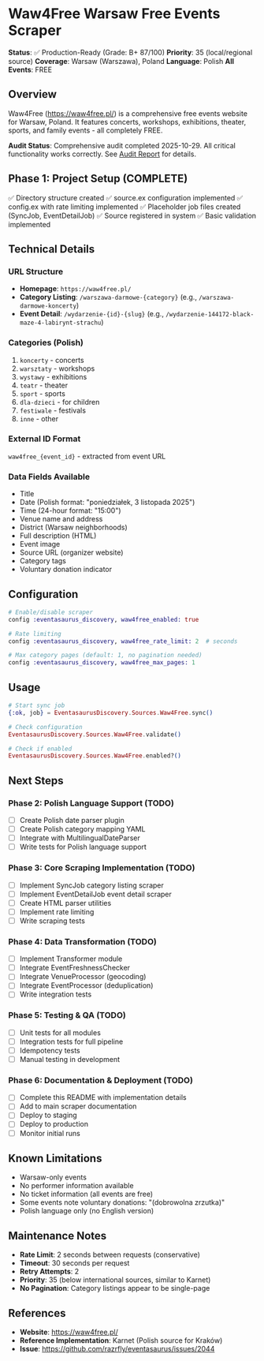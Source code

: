 # Waw4Free Warsaw Free Events Scraper

**Status**: ✅ Production-Ready (Grade: B+ 87/100)
**Priority**: 35 (local/regional source)
**Coverage**: Warsaw (Warszawa), Poland
**Language**: Polish
**All Events**: FREE

## Overview

Waw4Free (https://waw4free.pl/) is a comprehensive free events website for Warsaw, Poland. It features concerts, workshops, exhibitions, theater, sports, and family events - all completely FREE.

**Audit Status**: Comprehensive audit completed 2025-10-29. All critical functionality works correctly. See [Audit Report](https://github.com/razrfly/eventasaurus/issues/2049) for details.

## Phase 1: Project Setup (COMPLETE)

✅ Directory structure created
✅ source.ex configuration implemented
✅ config.ex with rate limiting implemented
✅ Placeholder job files created (SyncJob, EventDetailJob)
✅ Source registered in system
✅ Basic validation implemented

## Technical Details

### URL Structure
- **Homepage**: `https://waw4free.pl/`
- **Category Listing**: `/warszawa-darmowe-{category}` (e.g., `/warszawa-darmowe-koncerty`)
- **Event Detail**: `/wydarzenie-{id}-{slug}` (e.g., `/wydarzenie-144172-black-maze-4-labirynt-strachu`)

### Categories (Polish)
1. `koncerty` - concerts
2. `warsztaty` - workshops
3. `wystawy` - exhibitions
4. `teatr` - theater
5. `sport` - sports
6. `dla-dzieci` - for children
7. `festiwale` - festivals
8. `inne` - other

### External ID Format
`waw4free_{event_id}` - extracted from event URL

### Data Fields Available
- Title
- Date (Polish format: "poniedziałek, 3 listopada 2025")
- Time (24-hour format: "15:00")
- Venue name and address
- District (Warsaw neighborhoods)
- Full description (HTML)
- Event image
- Source URL (organizer website)
- Category tags
- Voluntary donation indicator

## Configuration

```elixir
# Enable/disable scraper
config :eventasaurus_discovery, waw4free_enabled: true

# Rate limiting
config :eventasaurus_discovery, waw4free_rate_limit: 2  # seconds

# Max category pages (default: 1, no pagination needed)
config :eventasaurus_discovery, waw4free_max_pages: 1
```

## Usage

```elixir
# Start sync job
{:ok, job} = EventasaurusDiscovery.Sources.Waw4Free.sync()

# Check configuration
EventasaurusDiscovery.Sources.Waw4Free.validate()

# Check if enabled
EventasaurusDiscovery.Sources.Waw4Free.enabled?()
```

## Next Steps

### Phase 2: Polish Language Support (TODO)
- [ ] Create Polish date parser plugin
- [ ] Create Polish category mapping YAML
- [ ] Integrate with MultilingualDateParser
- [ ] Write tests for Polish language support

### Phase 3: Core Scraping Implementation (TODO)
- [ ] Implement SyncJob category listing scraper
- [ ] Implement EventDetailJob event detail scraper
- [ ] Create HTML parser utilities
- [ ] Implement rate limiting
- [ ] Write scraping tests

### Phase 4: Data Transformation (TODO)
- [ ] Implement Transformer module
- [ ] Integrate EventFreshnessChecker
- [ ] Integrate VenueProcessor (geocoding)
- [ ] Integrate EventProcessor (deduplication)
- [ ] Write integration tests

### Phase 5: Testing & QA (TODO)
- [ ] Unit tests for all modules
- [ ] Integration tests for full pipeline
- [ ] Idempotency tests
- [ ] Manual testing in development

### Phase 6: Documentation & Deployment (TODO)
- [ ] Complete this README with implementation details
- [ ] Add to main scraper documentation
- [ ] Deploy to staging
- [ ] Deploy to production
- [ ] Monitor initial runs

## Known Limitations

- Warsaw-only events
- No performer information available
- No ticket information (all events are free)
- Some events note voluntary donations: "(dobrowolna zrzutka)"
- Polish language only (no English version)

## Maintenance Notes

- **Rate Limit**: 2 seconds between requests (conservative)
- **Timeout**: 30 seconds per request
- **Retry Attempts**: 2
- **Priority**: 35 (below international sources, similar to Karnet)
- **No Pagination**: Category listings appear to be single-page

## References

- **Website**: https://waw4free.pl/
- **Reference Implementation**: Karnet (Polish source for Kraków)
- **Issue**: https://github.com/razrfly/eventasaurus/issues/2044
